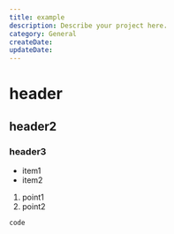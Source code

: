 ```yaml
---
title: example
description: Describe your project here.
category: General
createDate: 
updateDate: 
---
```


# header

## header2

### header3

- item1
- item2

1. point1
2. point2

```
code
```